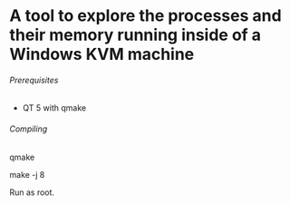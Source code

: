 # A tool to explore the processes and their memory running inside of a Windows KVM machine

###### Prerequisites
- QT 5 with qmake

###### Compiling
qmake

make -j 8

Run as root.
